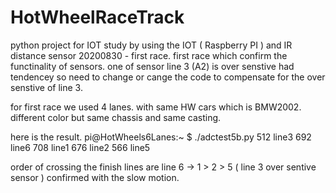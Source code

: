 # HotWheelRaceTrack
python project for IOT study
by using the IOT ( Raspberry PI ) and IR distance sensor 
20200830 - first race.
first race which confirm the functinality of sensors.
one of sensor line 3 (A2) is over senstive had tendencey so need to change or cange the code to 
compensate for the over senstive of line 3. 

for first race we used 4 lanes.
with same HW cars which is BMW2002. 
different color but same chassis and same casting. 



here is the result.
pi@HotWheels6Lanes:~ $ ./adctest5b.py
512
line3
692
line6
708
line1
676
line2
566
line5


order of crossing the finish lines are 
line 6 -> 1 > 2 > 5
( line 3 over sentive sensor ) 
confirmed with the slow motion.  

